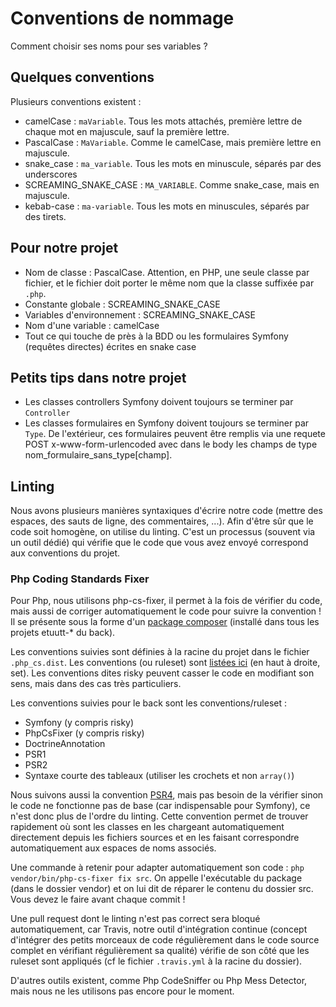# Conventions de nommage

Comment choisir ses noms pour ses variables ?

## Quelques conventions

Plusieurs conventions existent :
* camelCase : `maVariable`. Tous les mots attachés, première lettre de chaque mot en majuscule, sauf la première lettre.
* PascalCase : `MaVariable`. Comme le camelCase, mais première lettre en majuscule.
* snake_case : `ma_variable`. Tous les mots en minuscule, séparés par des underscores
* SCREAMING_SNAKE_CASE : `MA_VARIABLE`. Comme snake_case, mais en majuscule.
* kebab-case : `ma-variable`. Tous les mots en minuscules, séparés par des tirets.

## Pour notre projet

* Nom de classe : PascalCase. Attention, en PHP, une seule classe par fichier, et le fichier doit porter le même nom que la classe suffixée par `.php`.
* Constante globale : SCREAMING_SNAKE_CASE
* Variables d'environnement : SCREAMING_SNAKE_CASE
* Nom d'une variable : camelCase
* Tout ce qui touche de près à la BDD ou les formulaires Symfony (requêtes directes) écrites en snake case

## Petits tips dans notre projet

* Les classes controllers Symfony doivent toujours se terminer par `Controller`
* Les classes formulaires en Symfony doivent toujours se terminer par `Type`. De l'extérieur, ces formulaires peuvent être remplis via une requete POST x-www-form-urlencoded avec dans le body les champs de type nom_formulaire_sans_type[champ].

## Linting

Nous avons plusieurs manières syntaxiques d'écrire notre code (mettre des espaces, des sauts de ligne, des commentaires, ...). Afin d'être sûr que le code soit homogène, on utilise du linting. C'est un processus (souvent via un outil dédié) qui vérifie que le code que vous avez envoyé correspond aux conventions du projet.

### Php Coding Standards Fixer

Pour Php, nous utilisons php-cs-fixer, il permet à la fois de vérifier du code, mais aussi de corriger automatiquement le code pour suivre la convention ! Il se présente sous la forme d'un [package composer](https://github.com/FriendsOfPHP/PHP-CS-Fixer) (installé dans tous les projets etuutt-* du back).

Les conventions suivies sont définies à la racine du projet dans le fichier `.php_cs.dist`. Les conventions (ou ruleset) sont [listées ici](https://mlocati.github.io/php-cs-fixer-configurator/#version:2.16) (en haut à droite, set). Les conventions dites risky peuvent casser le code en modifiant son sens, mais dans des cas très particuliers.

Les conventions suivies pour le back sont les conventions/ruleset :

* Symfony (y compris risky)
* PhpCsFixer (y compris risky)
* DoctrineAnnotation
* PSR1
* PSR2
* Syntaxe courte des tableaux (utiliser les crochets et non `array()`)

Nous suivons aussi la convention [PSR4](https://www.php-fig.org/psr/psr-4/), mais pas besoin de la vérifier sinon le code ne fonctionne pas de base (car indispensable pour Symfony), ce n'est donc plus de l'ordre du linting. Cette convention permet de trouver rapidement où sont les classes en les chargeant automatiquement directement depuis les fichiers sources et en les faisant correspondre automatiquement aux espaces de noms associés.

Une commande à retenir pour adapter automatiquement son code : `php vendor/bin/php-cs-fixer fix src`. On appelle l'exécutable du package (dans le dossier vendor) et on lui dit de réparer le contenu du dossier src. Vous devez le faire avant chaque commit !

Une pull request dont le linting n'est pas correct sera bloqué automatiquement, car Travis, notre outil d'intégration continue (concept d'intégrer des petits morceaux de code régulièrement dans le code source complet en vérifiant régulièrement sa qualité) vérifie de son côté que les ruleset sont appliqués (cf le fichier `.travis.yml` à la racine du dossier).

D'autres outils existent, comme Php CodeSniffer ou Php Mess Detector, mais nous ne les utilisons pas encore pour le moment.